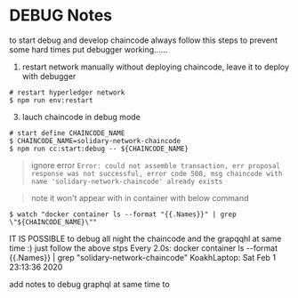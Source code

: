 # DEBUG Notes

to start debug and develop chaincode always follow this steps to prevent some hard times put debugger working......

1. restart network manually without deploying chaincode, leave it to deploy with debugger

```shell
# restart hyperledger network
$ npm run env:restart
```

3. lauch chaincode in debug mode

```shell
# start define CHAINCODE_NAME
$ CHAINCODE_NAME=solidary-network-chaincode
$ npm run cc:start:debug -- ${CHAINCODE_NAME}
```

> ignore error `Error: could not assemble transaction, err proposal response was not successful, error code 500, msg chaincode with name 'solidary-network-chaincode' already exists`

> note it won't appear with in container with below command

```shell
$ watch "docker container ls --format "{{.Names}}" | grep \"${CHAINCODE_NAME}\""
```


IT IS POSSIBLE to debug all night the chaincode and the grapqqhl at same time :) just follow the above stps
Every 2.0s: docker container ls --format {{.Names}} | grep "solidary-network-chaincode"   KoakhLaptop: Sat Feb  1 23:13:36 2020







add notes to debug graphql at same time to